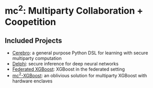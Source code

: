 # mc<sup>2</sup>: Multiparty Collaboration + Coopetition
## Included Projects
* [Cerebro](https://github.com/mc2-project/cerebro): a general purpose Python DSL for learning with secure multiparty computation
* [Delphi](https://github.com/mc2-project/delphi): secure inference for deep neural networks
* [Federated XGBoost](https://github.com/mc2-project/federated-xgboost): XGBoost in the federated setting
* [mc<sup>2</sup>-XGBoost](https://github.com/mc2-project/mc2-xgboost): an oblivious solution for multiparty XGBoost with hardware enclaves

